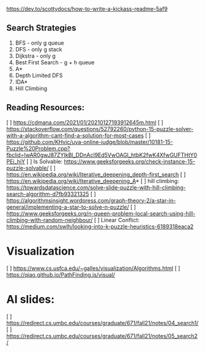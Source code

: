 https://dev.to/scottydocs/how-to-write-a-kickass-readme-5af9

## Search Strategies
1. BFS - only g queue
2. DFS - only g stack
3. Dijkstra - only g
4. Best First Search - g + h queue
5. A*
6. Depth Limited DFS
7. IDA*
8. Hill Climbing

## Reading Resources:
[ ] https://cdmana.com/2021/01/20210127193912645m.html
[ ] https://stackoverflow.com/questions/52792260/python-15-puzzle-solver-with-a-algorithm-cant-find-a-solution-for-most-cases
[ ] https://github.com/KHvic/uva-online-judge/blob/master/10181-15-Puzzle%20Problem.cpp?fbclid=IwAR0gwJ87ZYIkBl_DDnAcl9Ed5VwOAGl_htbK2fwK4XfwGUFTHtY0PEj_hiY
[ ] Is Solvable: https://www.geeksforgeeks.org/check-instance-15-puzzle-solvable/
[ ] https://en.wikipedia.org/wiki/Iterative_deepening_depth-first_search
[ ] https://en.wikipedia.org/wiki/Iterative_deepening_A*
[ ] hill climbing: https://towardsdatascience.com/solve-slide-puzzle-with-hill-climbing-search-algorithm-d7fb93321325
[ ] https://algorithmsinsight.wordpress.com/graph-theory-2/a-star-in-general/implementing-a-star-to-solve-n-puzzle/
[ ] https://www.geeksforgeeks.org/n-queen-problem-local-search-using-hill-climbing-with-random-neighbour/
[ ] Linear Conflict: https://medium.com/swlh/looking-into-k-puzzle-heuristics-6189318eaca2

# Visualization
[ ] https://www.cs.usfca.edu/~galles/visualization/Algorithms.html
[ ] https://qiao.github.io/PathFinding.js/visual/

# AI slides:
[ ] https://redirect.cs.umbc.edu/courses/graduate/671/fall21/notes/04_search1/
[ ] https://redirect.cs.umbc.edu/courses/graduate/671/fall21/notes/05_search2/
